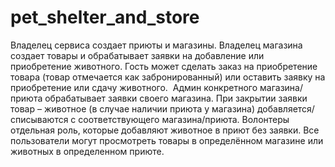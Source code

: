 # pet_shelter_and_store

Владелец сервиса создает приюты и магазины. Владелец магазина создает товары и обрабатывает заявки на добавление или приобретение животного. Гость может сделать заказ на приобретение товара (товар отмечается как забронированный) или оставить заявку на приобретение или сдачу животного.  Админ конкретного магазина/приюта обрабатывает заявки своего магазина. При закрытии заявки товар – животное (в случае наличии приюта у магазина) добавляется/списываются с соответствующего магазина/приюта. Волонтеры отдельная роль, которые добавляют животное в приют без заявки. Все пользователи могут просмотреть товары в определённом магазине или животных в определенном приюте.
